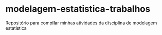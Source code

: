 # modelagem-estatistica-trabalhos
Repositório para compilar minhas atividades da disciplina de modelagem estatistica
